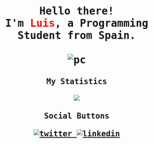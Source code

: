 <samp>
<h1 align="center">
    <br>
    Hello there! 
    <br>
    I'm <b style="color: red">Luis</b>, a Programming Student from Spain.
    <br>
    <br>
    <img src="https://github.com/565059/565059/assets/118855900/3233e538-50de-4839-b2bb-e0f35e39b722" alt="pc">
</h1>
<h2 align="center">
    My Statistics
    <br>
    <br>
    <a rel="nofollow noopener noreferrer" target="_blank" href="https://github.com/anuraghazra/github-readme-stats">
        <img src="https://github-readme-stats.vercel.app/api?username=565059">
    </a>
</h2>
<h2 align="center">
    Social Buttons
    <br>
    <br>
    <a rel="nofollow noopener noreferrer" target="_blank" href="https://x.com/56_50_59">
        <img src="https://github.com/565059/565059/assets/118855900/58e785db-e118-4d20-ae49-6741f6a0410c" alt="twitter">
    </a>
    <a rel="nofillow noopener noreferrer" target="_blank" href="https://www.linkedin.com/in/luis-fern%C3%A1ndez-castelo-06358025b/?locale=en_US">
        <img src="https://github.com/565059/565059/assets/118855900/b16540d5-8016-4e06-82ca-375ada9caf45" alt="linkedin">
    </a>
</h2>
</samp>
